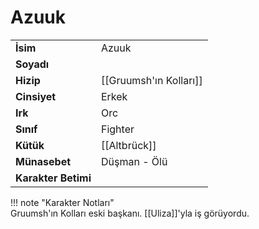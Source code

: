 # Azuuk   
  
<div class="grid" markdown>  
  
|  |  |  
|---|---|  
| **İsim** | Azuuk |  
| **Soyadı** |  |  
| **Hizip** | [[Gruumsh'ın Kolları]] |  
| **Cinsiyet** | Erkek |  
| **Irk** | Orc |  
| **Sınıf** | Fighter |  
| **Kütük** | [[Altbrück]] |  
| **Münasebet** | Düşman - Ölü |  
| **Karakter Betimi** |  |  
  
  
!!! note "Karakter Notları"  
	Gruumsh'ın Kolları eski başkanı. [[Uliza]]'yla iş görüyordu.  
  
  
</div>